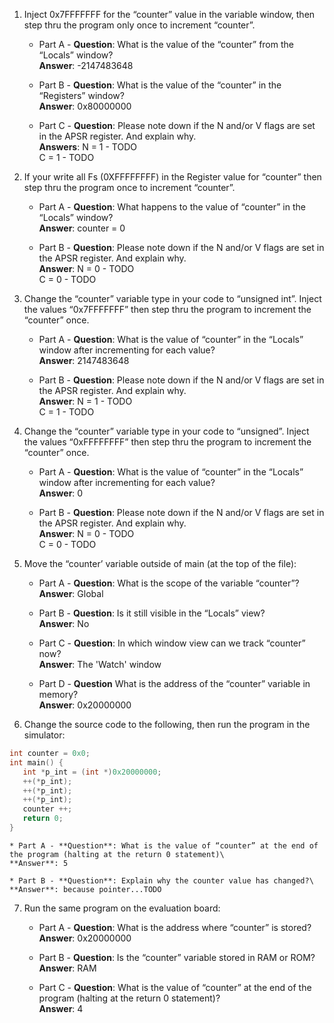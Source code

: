 1. Inject 0x7FFFFFFF for the “counter” value in the variable window, then step thru the program only once to increment “counter”.
    * Part A - **Question**: What is the value of the “counter” from the “Locals” window?\
    **Answer**: -2147483648
    
    * Part B - **Question**: What is the value of the “counter” in the “Registers” window?\
    **Answer**: 0x80000000
    
    * Part C - **Question**: Please note down if the N and/or V flags are set in the APSR register. And explain why.\
    **Answers**: 
    N = 1 - TODO \
    C = 1 - TODO
    
2. If your write all Fs (0XFFFFFFFF) in the Register value for “counter” then step thru the program once to increment “counter”.
    * Part A - **Question**: What happens to the value of “counter” in the “Locals” window?\
    **Answer**: counter = 0
    
    * Part B - **Question**: Please note down if the N and/or V flags are set in the APSR register. And explain why.\
    **Answer**:
    N = 0 - TODO \
    C = 0 - TODO
    
3. Change the “counter” variable type in your code to “unsigned int”. Inject the values “0x7FFFFFFF” then step thru the program to increment the “counter” once.
    * Part A - **Question**: What is the value of “counter” in the “Locals” window after incrementing for each value?\
    **Answer**: 2147483648
    
    * Part B - **Question**: Please note down if the N and/or V flags are set in the APSR register. And explain why.\
    **Answer**:
    N = 1 - TODO \
    C = 1 - TODO
 
4. Change the “counter” variable type in your code to “unsigned”. Inject the values “0xFFFFFFFF” then step thru the program to increment the “counter” once.
    * Part A - **Question**: What is the value of “counter” in the “Locals” window after incrementing for each value?\
    **Answer**: 0
    
    * Part B - **Question**: Please note down if the N and/or V flags are set in the APSR register. And explain why.\
    **Answer**:
    N = 0 - TODO \
    C = 0 - TODO
    
5. Move the “counter’ variable outside of main (at the top of the file):
    * Part A - **Question**: What is the scope of the variable “counter”?\
    **Answer**: Global
    
    * Part B - **Question**: Is it still visible in the “Locals” view?\
    **Answer**: No
    
    * Part C - **Question**: In which window view can we track “counter” now?\
    **Answer**: The 'Watch' window
    
    * Part D - **Question** What is the address of the “counter” variable in memory?\
    **Answer**: 0x20000000
    
6. Change the source code to the following, then run the program in the simulator:
```C
int counter = 0x0;
int main() {
   int *p_int = (int *)0x20000000;
   ++(*p_int);
   ++(*p_int);
   ++(*p_int);
   counter ++;
   return 0;
}
```

    * Part A - **Question**: What is the value of “counter” at the end of the program (halting at the return 0 statement)\
    **Answer**: 5
    
    * Part B - **Question**: Explain why the counter value has changed?\
    **Answer**: because pointer...TODO
    
7. Run the same program on the evaluation board:
    * Part A - **Question**: What is the address where “counter” is stored?\
    **Answer**: 0x20000000
    
    * Part B - **Question**: Is the “counter” variable stored in RAM or ROM?\
    **Answer**: RAM
    
    * Part C - **Question**: What is the value of “counter” at the end of the program (halting at the return 0 statement)?\
    **Answer**: 4
    
    
    
 
    
